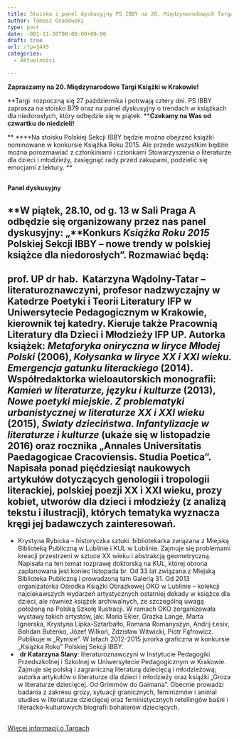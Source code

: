 ```yaml
---
title: Stoisko i panel dyskusyjny PS IBBY na 20. Międzynarodowych Targach Książki w Krakowie
author: Tomasz Osadowski
type: post
date: -001-11-30T00:00:00+00:00
draft: true
url: /?p=3445
categories:
  - Aktualności

---
```

 

**Zapraszamy na 20. Międzynarodowe Targi Książki w Krakowie!**

**Targi  rozpoczną się 27 października i potrwają cztery dni. PS IBBY zaprasza na stoisko B79 oraz na panel dyskusyjny o trendach w książkach dla niedorosłych, który odbędzie się w piątek. ****Czekamy na Was od czwartku do niedzieli!**

** ****Na stoisku Polskiej Sekcji IBBY będzie można obejrzeć książki nominowane w konkursie Książka Roku 2015. Ale przede wszystkim będzie można porozmawiać z członkiniami i członkami Stowarzyszenia o literaturze dla dzieci i młodzieży, zasięgnąć rady przed zakupami, podzielić się emocjami z lektury. **

## 

**Panel dyskusyjny**

## **W piątek, 28.10, od g. 13 w Sali Praga A odbędzie się organizowany przez nas panel dyskusyjny: „**Konkurs _Książka Roku 2015_ Polskiej Sekcji IBBY – nowe trendy w polskiej książce dla niedorosłych”. Rozmawiać będą:

## prof. UP dr hab.  Katarzyna Wądolny-Tatar – literaturoznawczyni, profesor nadzwyczajny w Katedrze Poetyki i Teorii Literatury IFP w Uniwersytecie Pedagogicznym w Krakowie, kierownik tej katedry. Kieruje także Pracownią Literatury dla Dzieci i Młodzieży IFP UP. Autorka książek: _Metaforyka oniryczna w liryce Młodej Polski_ (2006), _Kołysanka w liryce XX i XXI wieku. Emergencja gatunku literackiego_ (2014). Współredaktorka wieloautorskich monografii: _Kamień w literaturze, języku i kulturze_ (2013), _Nowe poetyki miejskie. Z problematyki urbanistycznej w literaturze XX i XXI wieku_ (2015), _Światy dzieciństwa. Infantylizacje w literaturze i kulturze_ (ukaże się w listopadzie 2016) oraz rocznika „Annales Universitatis Paedagogicae Cracoviensis. Studia Poetica”. Napisała ponad pięćdziesiąt naukowych artykułów dotyczących genologii i tropologii literackiej, polskiej poezji XX i XXI wieku, prozy kobiet, utworów dla dzieci i młodzieży (z analizą tekstu i ilustracji), których tematyka wyznacza kręgi jej badawczych zainteresowań.

  * Krystyna Rybicka &#8211; historyczka sztuki. bibliotekarka związana z Miejską Biblioteką Publiczną w Lublinie i KUL w Lublinie. Zajmuje się problemami kreacji przestrzeni w sztuce XX wieku i abstrakcją geometryczną. Napisała na ten temat rozprawę doktorską na KUL, której obrona zaplanowana jest koniec listopada br. Od 33 lat związana z Miejską Biblioteka Publiczną i prowadzoną tam Galerią 31. Od 2013 organizatorka Ośrodka Książki Obrazkowej OKO w Lublinie – kolekcji najciekawszych wydarzeń artystycznych ostatniej dekady w książce dla dzieci, ale również książek archiwalnych, ze szczególną uwagą położoną na Polską Szkołę Ilustracji. W ramach OKO zorganizowała wystawy takich artystów, jak: Maria Ekier, Grażka Lange, Marta Ignerska, Krystyna Lipka-Sztarbałło, Romana Romanyszyn, Andrij Łesiv, Bohdan Butenko, Józef Wilkoń, Zdzisław Witwicki, Piotr Fąfrowicz. Publikuje w &#8222;Rymsie&#8221;. W latach 2012-2015 jurorka graficzna w konkursie &#8222;Książka Roku&#8221; Polskiej Sekcji IBBY.
  *  **dr Katarzyna Slany**: literaturoznawczyni w Instytucie Pedagogiki Przedszkolnej i Szkolnej w Uniwersytecie Pedagogicznym w Krakowie. Zajmuje się polską i zagraniczną literaturą dziecięcą i młodzieżową; autorka artykułów o literaturze dla dzieci i młodzieży oraz książki „Groza w literaturze dziecięcej. Od Grimmów do Gaimana”. Obecnie prowadzi badania z zakresu grozy, sytuacji granicznych, feminizmów i animal studies w literaturze dziecięcej oraz feministycznych retellingów baśni i literacko-kulturowych biografii bohaterów dziecięcych.

## 

<a href="http://event.targi.krakow.pl/pl/strona-glowna/targi/targi/20-miedzynarodowe-targi-ksiazki-w-krakowie/o-targache7cf7f.html" target="_blank">Więcej informacji o Targach</a>

